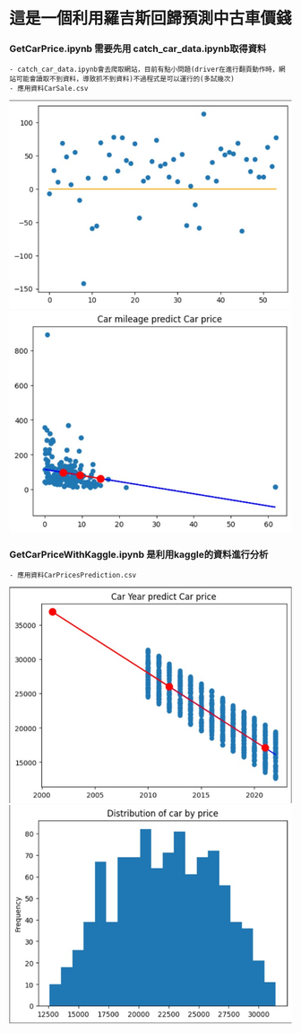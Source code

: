 # 這是一個利用羅吉斯回歸預測中古車價錢
### GetCarPrice.ipynb 需要先用 catch_car_data.ipynb取得資料
    - catch_car_data.ipynb會去爬取網站，目前有點小問題(driver在進行翻頁動作時，網站可能會讀取不到資料，導致抓不到資料)不過程式是可以運行的(多試幾次)
    - 應用資料CarSale.csv 

![圖1](/image/carpredict2.jpg "Carpredict")
![圖2](/image/carpredict3.jpg "Carpredict")
### GetCarPriceWithKaggle.ipynb 是利用kaggle的資料進行分析
    - 應用資料CarPricesPrediction.csv
![圖3](/image/carpredict.jpg "Carpredict")
![圖4](/image/carpredict1.jpg "Carpredict")

